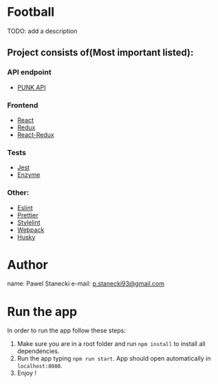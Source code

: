 # Football

TODO: add a description

## Project consists of(Most important listed):

### API endpoint

- [PUNK API](https://punkapi.com/)

### Frontend

- [React](https://reactjs.org/)
- [Redux](https://redux.js.org/)
- [React-Redux](https://react-redux.js.org/)

### Tests

- [Jest](https://jestjs.io/)
- [Enzyme](https://airbnb.io/enzyme/)

### Other:

- [Eslint](https://github.com/eslint/eslint)
- [Prettier](https://github.com/prettier/prettier)
- [Stylelint](https://github.com/stylelint/stylelint)
- [Webpack](https://github.com/webpack/webpack)
- [Husky](https://github.com/typicode/husky)

# Author

name: Pawel Stanecki
e-mail: [p.stanecki93@gmail.com](mailto:p.stanecki93@gmail.com)

# Run the app

In order to run the app follow these steps:

1. Make sure you are in a root folder and run `npm install` to install all dependencies.
2. Run the app typing `npm run start`. App should open automatically in `localhost:8080`.
3. Enjoy !
